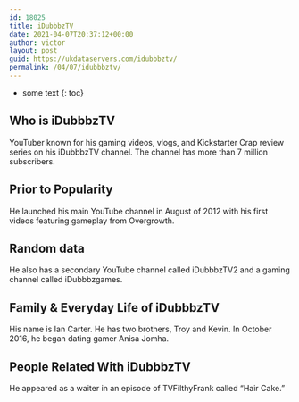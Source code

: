 ```yaml
---
id: 18025
title: iDubbbzTV
date: 2021-04-07T20:37:12+00:00
author: victor
layout: post
guid: https://ukdataservers.com/idubbbztv/
permalink: /04/07/idubbbztv/
---
```


* some text
{: toc}


## Who is iDubbbzTV



YouTuber known for his gaming videos, vlogs, and Kickstarter Crap review series on his iDubbbzTV channel. The channel has more than 7 million subscribers.

                
                
                
## Prior to Popularity



He launched his main YouTube channel in August of 2012 with his first videos featuring gameplay from Overgrowth.

                
                
                
## Random data



He also has a secondary YouTube channel called iDubbbzTV2 and a gaming channel called iDubbbzgames.

                
                
                
## Family & Everyday Life of iDubbbzTV



His name is Ian Carter. He has two brothers, Troy and Kevin. In October 2016, he began dating gamer Anisa Jomha.

                
                
                
## People Related With iDubbbzTV



He appeared as a waiter in an episode of TVFilthyFrank called &#8220;Hair Cake.&#8221;

                
              
            
          
          
          